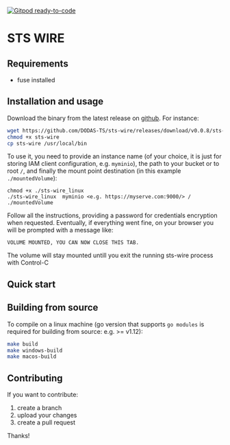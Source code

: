 [![Gitpod ready-to-code](https://img.shields.io/badge/Gitpod-ready--to--code-blue?logo=gitpod)](https://gitpod.io/#https://github.com/dciangot/sts-wire)

# STS WIRE 

## Requirements

- fuse installed

## Installation and usage

Download the binary from the latest release on [github](https://github.com/DODAS-TS/dodas-go-client/releases). For instance:

```bash
wget https://github.com/DODAS-TS/sts-wire/releases/download/v0.0.8/sts-wire
chmod +x sts-wire
cp sts-wire /usr/local/bin
```

To use it, you need to provide an instance name (of your choice, it is just for storing IAM client configuration, e.g. `myminio`), the path to your bucket or to root `/`, and finally the mount point destination (in this example `./mountedVolume`):

```
chmod +x ./sts-wire_linux
./sts-wire_linux  myminio <e.g. https://myserve.com:9000/> / ./mountedVolume
```

Follow all the instructions, providing a password for credentials encryption when requested.
Eventually, if everything went fine, on your browser you will be prompted with a message like:

```
VOLUME MOUNTED, YOU CAN NOW CLOSE THIS TAB. 
```

The volume will stay mounted untill you exit the running sts-wire process with Control-C

## Quick start

## Building from source

To compile on a linux machine (go version that supports `go modules` is required for building from source: e.g. >= v1.12):

```bash
make build
make windows-build
make macos-build
```

## Contributing

If you want to contribute:

1. create a branch
2. upload your changes
3. create a pull request

Thanks!

